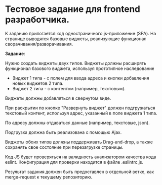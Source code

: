 # Тестовое задание для frontend разработчика.

К заданию прилогается код одностраничного js-приложение (SPA).
На странице выводятся базовые виджеты, реализующие функционал сворачивания/разворачивания.

**Задание**:

Нужно создать виджеты двух типов. Виджеты должны расширять функционал базового виджета, используя прототипное наследование

- Виджет 1 типа - с полем для ввода адреса и кнопки добавления новых виджетов 2 типа.
- Виджет 2 типа - с контентом (например, текстовым).

Виджеты должны добавляться в свернутом виде.

При раскрытии по кнопке "Развернуть виджет" должен подгружаться текстовый контент, используя адрес, указанный в поле виджета 1 типа.

По адресу должны отдаваться данные (например, текстовые, json).

Подгрузка должна быть реализована c помощью Ajax.

Виджеты обоих типов должны поддерживать Drag-and-drop, а также сохранять свое состояние при перезагрузке страницы.

Код JS будет проверяться на валидность анализатором качества кода eslint. Конфигурация для проверки находится в файле .eslintrc.js.

Результат задания должен быть предоставлен в отдельной ветке, как merge-request к текущему репозиторию.
